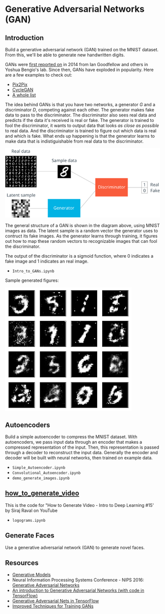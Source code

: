 # Generative Adversarial Networks (GAN)

## Introduction

Build a generative adversarial network (GAN) trained on the MNIST dataset. From this, we'll be able to generate new handwritten digits.

GANs were [first reported on](https://arxiv.org/abs/1406.2661) in 2014 from Ian Goodfellow and others in Yoshua Bengio's lab. Since then, GANs have exploded in popularity. Here are a few examples to check out:

* [Pix2Pix](https://affinelayer.com/pixsrv/) 
* [CycleGAN](https://github.com/junyanz/CycleGAN)
* [A whole list](https://github.com/wiseodd/generative-models)

The idea behind GANs is that you have two networks, a generator $G$ and a discriminator $D$, competing against each other. The generator makes fake data to pass to the discriminator. The discriminator also sees real data and predicts if the data it's received is real or fake. The generator is trained to fool the discriminator, it wants to output data that looks _as close as possible_ to real data. And the discriminator is trained to figure out which data is real and which is fake. What ends up happening is that the generator learns to make data that is indistiguishable from real data to the discriminator.

![GAN diagram](images/gan_diagram.png)

The general structure of a GAN is shown in the diagram above, using MNIST images as data. The latent sample is a random vector the generator uses to contruct its fake images. As the generator learns through training, it figures out how to map these random vectors to recognizable images that can fool the discriminator.

The output of the discriminator is a sigmoid function, where 0 indicates a fake image and 1 indicates an real image. 

* `Intro_to_GANs.ipynb`

Sample generated figures:

![sample](images/sample.png)


## Autoencoders

Build a simple autoencoder to compress the MNIST dataset. With autoencoders, we pass input data through an encoder that makes a compressed representation of the input. Then, this representation is passed through a decoder to reconstruct the input data. Generally the encoder and decoder will be built with neural networks, then trained on example data.

* `Simple_Autoencoder.ipynb`
* `Convolutional_Autoencoder.ipynb`
* `demo_generate_images.ipynb`


## [how_to_generate_video](https://github.com/llSourcell/how_to_generate_video)

This is the code for "How to Generate Video - Intro to Deep Learning #15' by Siraj Raval on YouTube

* `logograms.ipynb`


## Generate Faces

Use a generative adversarial network (GAN) to generate novel faces.


## Resources

* [Generative Models](https://blog.openai.com/generative-models/)
* Neural Information Processing Systems Conference - NIPS 2016: [Generative Adversarial Networks](https://channel9.msdn.com/Events/Neural-Information-Processing-Systems-Conference/Neural-Information-Processing-Systems-Conference-NIPS-2016/Generative-Adversarial-Networks)
* [An introduction to Generative Adversarial Networks (with code in TensorFlow)](http://blog.aylien.com/introduction-generative-adversarial-networks-code-tensorflow/)
* [Generative Adversarial Nets in TensorFlow](http://wiseodd.github.io/techblog/2016/09/17/gan-tensorflow/)
* [Improved Techniques for Training GANs](https://arxiv.org/pdf/1606.03498.pdf)

